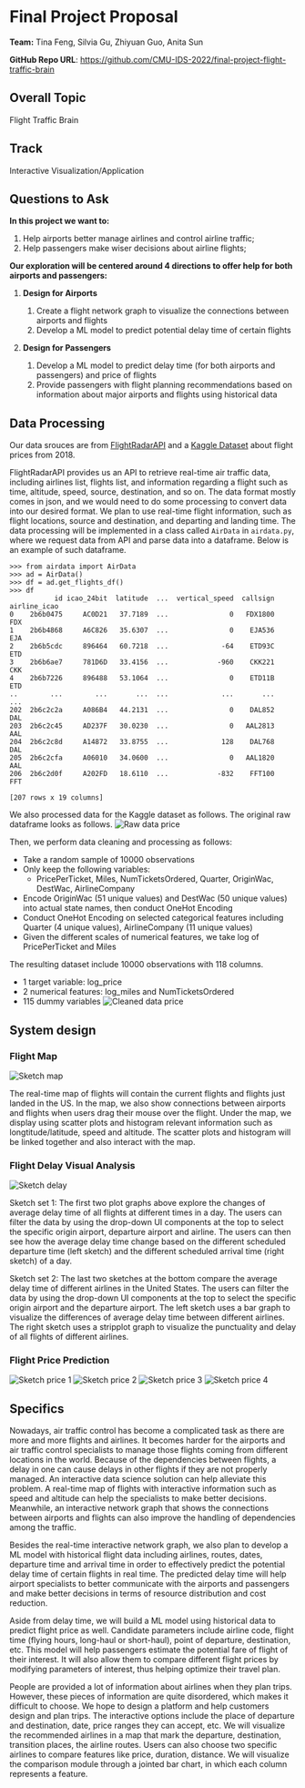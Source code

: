 # Final Project Proposal

**Team:** Tina Feng, Silvia Gu, Zhiyuan Guo, Anita Sun

**GitHub Repo URL**: https://github.com/CMU-IDS-2022/final-project-flight-traffic-brain


## Overall Topic 
Flight Traffic Brain

## Track ##
Interactive Visualization/Application 
## Questions to Ask ##
**In this project we want to:**
1) Help airports better manage airlines and control airline traffic;
2) Help passengers make wiser decisions about airline flights; 

**Our exploration will be centered around 4 directions to offer help for both airports and passengers:**

1. **Design for Airports**
    1) Create a flight network graph to visualize the connections between airports and flights
    2) Develop a ML model to predict potential delay time of certain flights

2. **Design for Passengers**
    1) Develop a ML model to predict delay time (for both airports and passengers) and price of flights 
    2) Provide passengers with flight planning recommendations based on information about major airports and flights using historical data


## Data Processing

Our data srouces are from [FlightRadarAPI](https://github.com/JeanExtreme002/FlightRadarAPI) and a [Kaggle Dataset](https://www.kaggle.com/datasets/zernach/2018-airplane-flights) about flight prices from 2018.

FlightRadarAPI provides us an API to retrieve real-time air traffic data, 
including airlines list, flights list, and information regarding a flight such
as time, altitude, speed, source, destination, and so on. The data format
mostly comes in json, and we would need to do some processing to convert data
into our desired format. We plan to use real-time flight information, such as
flight locations, source and destination, and departing and landing time.
The data processing will be implemented in a class called `AirData` in 
`airdata.py`, where we request data from API and parse data into a dataframe.
Below is an example of such dataframe.

```
>>> from airdata import AirData
>>> ad = AirData()
>>> df = ad.get_flights_df()
>>> df
           id icao_24bit  latitude  ...  vertical_speed  callsign  airline_icao
0    2b6b0475     AC0D21   37.7189  ...               0   FDX1800           FDX
1    2b6b4868     A6C826   35.6307  ...               0    EJA536           EJA
2    2b6b5cdc     896464   60.7218  ...             -64    ETD93C           ETD
3    2b6b6ae7     781D6D   33.4156  ...            -960    CKK221           CKK
4    2b6b7226     896488   53.1064  ...               0    ETD11B           ETD
..        ...        ...       ...  ...             ...       ...           ...
202  2b6c2c2a     A086B4   44.2131  ...               0    DAL852           DAL
203  2b6c2c45     AD237F   30.0230  ...               0   AAL2813           AAL
204  2b6c2c8d     A14872   33.8755  ...             128    DAL768           DAL
205  2b6c2cfa     A06010   34.0600  ...               0   AAL1820           AAL
206  2b6c2d0f     A202FD   18.6110  ...            -832    FFT100           FFT

[207 rows x 19 columns]
```

We also processed data for the Kaggle dataset as follows.
The original raw dataframe looks as follows.
![Raw data price](sketch/price-prediction-raw_dataframe.png)

Then, we perform data cleaning and processing as follows:

* Take a random sample of 10000 observations
* Only keep the following variables: 
	- PricePerTicket, Miles, NumTicketsOrdered, Quarter, OriginWac, DestWac, AirlineCompany
* Encode OriginWac (51 unique values)  and DestWac (50 unique values) into actual state names, then conduct OneHot Encoding 
* Conduct OneHot Encoding on selected categorical features including Quarter (4 unique values), AirlineCompany (11 unique values)
* Given the different scales of numerical features, we take log of PricePerTicket and Miles

The resulting dataset include 10000 observations with 118 columns.
* 1 target variable: log_price
* 2 numerical features: log_miles and NumTicketsOrdered
* 115 dummy variables 
![Cleaned data price](sketch/price-prediction-cleaned_dataframe.png)



## System design

### Flight Map

![Sketch map](sketch/map_flights.jpg)

The real-time map of flights will contain the current flights and flights just landed in the US. In the map, we also
show connections between airports and flights when users drag their mouse over the flight. Under the map,
we display using scatter plots and histogram relevant information such as longtitude/latitude, speed and altitude.
The scatter plots and histogram will be linked together and also interact with the map.

### Flight Delay Visual Analysis

![Sketch delay](sketch/Flight_Delay_Analysis_Sketch.jpg)

Sketch set 1:
The first two plot graphs above explore the changes of average delay time of all flights at different times in a day. The users can filter the data by using the drop-down UI components at the top to select the specific origin airport, departure airport and airline. The users can then see how the average delay time change based on the different scheduled departure time (left sketch) and the different scheduled arrival time (right sketch) of a day.

Sketch set 2:
The last two sketches at the bottom compare the average delay time of different airlines in the United States. The users can filter the data by using the drop-down UI components at the top to select the specific origin airport and the departure airport. The left sketch uses a bar graph to visualize the differences of average delay time between different airlines. The right sketch uses a stripplot graph to visualize the punctuality and delay of all flights of different airlines.


### Flight Price Prediction

![Sketch price 1](sketch/price-prediction-sketch_1.png)
![Sketch price 2](sketch/price-prediction-sketch_2.png)
![Sketch price 3](sketch/price-prediction-sketch_3.png)
![Sketch price 4](sketch/price-prediction-sketch_4.png)

		
## Specifics ##
Nowadays, air traffic control has become a complicated task as there are more and more flights and airlines. It becomes harder for the airports and air traffic control specialists to manage those flights coming from different locations in the world. Because of the dependencies between flights, a delay in one can cause delays in other flights if they are not properly managed. An interactive data science solution can help alleviate this problem. A real-time map of flights with interactive information such as speed and altitude can help the specialists to make better decisions. Meanwhile, an interactive network graph that shows the connections between airports and flights can also improve the handling of dependencies among the traffic.

Besides the real-time interactive network graph, we also plan to develop a ML model with historical flight data including airlines, routes, dates, departure time and arrival time in order to effectively predict the potential delay time of certain flights in real time. The predicted delay time will help airport specialists to better communicate with the airports and passengers and make better decisions in terms of resource distribution and cost reduction.

Aside from delay time, we will build a ML model using historical data to predict flight price as well. Candidate parameters include airline code, flight time (flying hours, long-haul or short-haul), point of departure, destination, etc. This model will help passengers estimate the potential fare of flight of their interest. It will also allow them to compare different flight prices by modifying parameters of interest, thus helping optimize their travel plan. 

People are provided a lot of information about airlines when they plan trips. However, these pieces of information are quite disordered, which makes it difficult to choose. We hope to design a platform and help customers design and plan trips. The interactive options include the place of departure and destination, date, price ranges they can accept, etc. We will visualize the recommended airlines in a map that mark the departure, destination, transition places, the airline routes. Users can also choose two specific airlines to compare features like price, duration, distance. We will visualize the comparison module through a jointed bar chart, in which each column represents a feature. 





